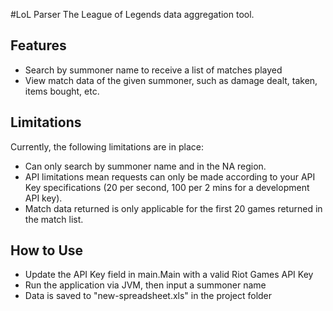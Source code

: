 #LoL Parser
The League of Legends data aggregation tool.

## Features
- Search by summoner name to receive a list of matches played
- View match data of the given summoner, such as damage dealt, taken, items bought, etc.

## Limitations
Currently, the following limitations are in place:

- Can only search by summoner name and in the NA region.
- API limitations mean requests can only be made according to your API Key specifications (20 per second, 100 per 2 mins for a development API key).
- Match data returned is only applicable for the first 20 games returned in the match list.

## How to Use
 - Update the API Key field in main.Main with a valid Riot Games API Key
 - Run the application via JVM, then input a summoner name
 - Data is saved to "new-spreadsheet.xls" in the project folder

